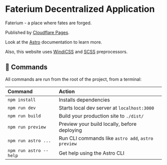 # Faterium Decentralized Application

Faterium - a place where fates are forged.

Published by [Cloudflare Pages](https://pages.cloudflare.com/).

Look at the [Astro](https://astro.build) documentation to learn more.

Also, this website uses [WindiCSS](https://windicss.org/) and [SCSS](https://sass-lang.com/) preprocessors.

## 🧞 Commands

All commands are run from the root of the project, from a terminal:

| Command				| Action											 |
| :--------------------- | :------------------------------------------------- |
| `npm install`		  | Installs dependencies							  |
| `npm run dev`		  | Starts local dev server at `localhost:3000`		|
| `npm run build`		| Build your production site to `./dist/`			|
| `npm run preview`	  | Preview your build locally, before deploying	   |
| `npm run astro ...`	| Run CLI commands like `astro add`, `astro preview` |
| `npm run astro --help` | Get help using the Astro CLI					   |
